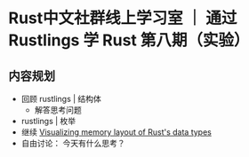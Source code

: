# Rust中文社群线上学习室 ｜ 通过 Rustlings 学 Rust 第八期（实验）

## 内容规划

- 回顾 rustlings | 结构体
    - 解答思考问题
- rustlings | 枚举
- 继续 [Visualizing memory layout of Rust's data types](https://www.youtube.com/watch?v=rDoqT-a6UFg) 
- 自由讨论： 今天有什么思考？
